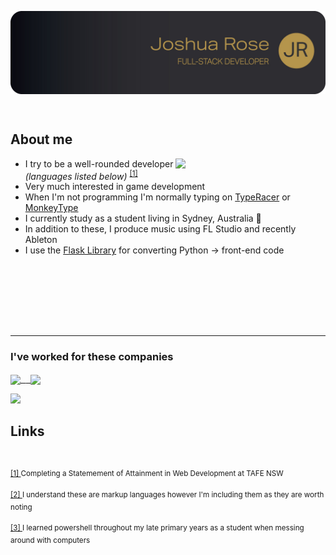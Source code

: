 <p>
  <a href="https://github.com/JoshuaDanielRose">
    <img
      align="center"
      src="https://github.com/JoshuaDanielRose/JoshuaDanielRose/blob/main/res/MAIN.jpg?raw=true"
    </img>
  </a>
</p>

<br>

<h2>About me</h2>

<p>
  <a href="https://github.com/kittinan/spotify-github-profile">
    <img 
      align="right" 
      width="240px"
      src="https://spotify-github-profile.vercel.app/api/view?uid=q8hkj695x2mvn1uypwrtbvbge&cover_image=true&theme=default&bar_color=53b14f&bar_color_cover=true"
    </img>
  </a>
</p>
<p width="20px">
  <!--<h2 align="left" >About Me</h2>---!>
  <ul>
    <li>I try to be a well-rounded developer <i>(languages listed below)</i> <sup><a href="#links">[1]</a></sup></li>
    <li>Very much interested in game development</li>
    <li>When I'm not programming I'm normally typing on <a href="https://play.typeracer.com/">TypeRacer</a> or <a href="https://monkeytype.com/">MonkeyType</a></li>
    <li>I currently study as a student living in Sydney, Australia 🦘</li>
    <li>In addition to these, I produce music using FL Studio and recently Ableton</li>
    <li>I use the <a href="https://flask.palletsprojects.com/en/2.1.x/">Flask Library</a> for converting Python → front-end code</li>
  </ul>
</p>

<!-- EMPTY BOX TO FILL SPACE BELOW --!>
<img align="center" height="100px"></img>
<br>
<hr>



<p>
  <h3 align="left">I've worked for these companies</h3>
  <a href="https://www.bravurasolutions.com/australia/">
    <kbd><img 
      align="center" 
      height="65" 
      src="https://cpp-prod-seek-company-image-uploads.s3.ap-southeast-2.amazonaws.com/814426/logo/657ae531-bcca-11ea-86d1-e52bae5cc086.png"/>
     </kbd>
  </a>
  <a href="https://centelon.com/">
    &nbsp;
    <kbd><img 
      align="center" 
      height="65" 
      src="https://res.cloudinary.com/crunchbase-production/image/upload/c_lpad,f_auto,q_auto:eco,dpr_1/cihaxvnkshd6s5flqmut"/>
    </kbd>
  </a>
</p>

<p>
  <a href="https://github.com/JoshuaDRose/github-readme-stats">
    <img 
      src="https://github-readme-stats.vercel.app/api/wakatime?username=JoshuaDanielRose&custom_title=Wakatime%20Statistics&layout=compact">
    </img>
  </a>
</p>

<h2>Links</h2>
<div>
&nbsp<p id="fs-1"><sup><a href="#about-me">[1] </a>Completing a Statemement of Attainment in Web Development at TAFE NSW</sup></p>
<p id="fs-2"><sup><a href="#languages">[2] </a>I understand these are markup languages however I'm including them as they are worth noting</sup></p>
<p id="fs-3"><sup><a href="#languages">[3] </a>I learned powershell throughout my late primary years as a student when messing around with computers</sup></p>
</div>









<!--===============================================================================================================================================================--!>
<!-- 
                                                                𝗛𝗜𝗗𝗗𝗘𝗡 𝗘𝗟𝗘𝗠𝗘𝗡𝗧𝗦
                                          <p>
                                            <h2 align="left">Current Projects</h2>
                                            <a href="https://github.com/JoshuaDRose/framework/">
                                              <img 
                                                align="center" 
                                                src="https://github-readme-stats.vercel.app/api/pin/?username=JoshuaDRose&repo=framework"
                                              </img>
                                            </a>
                                          </p>
                                          <p> 


                                          <p>
                                            <h2 align="left">Languages</h2>
                                            <ul>
                                              <li>python3</li>
                                              <li>css/html/rtf<sup><a href="#links"> [2]</a></sup></li>
                                              <li>powershell<sup><a href="#links"> [3]</a></sup></li>
                                            </ul>
                                          </p>

--!>
<!--===============================================================================================================================================================--!>
